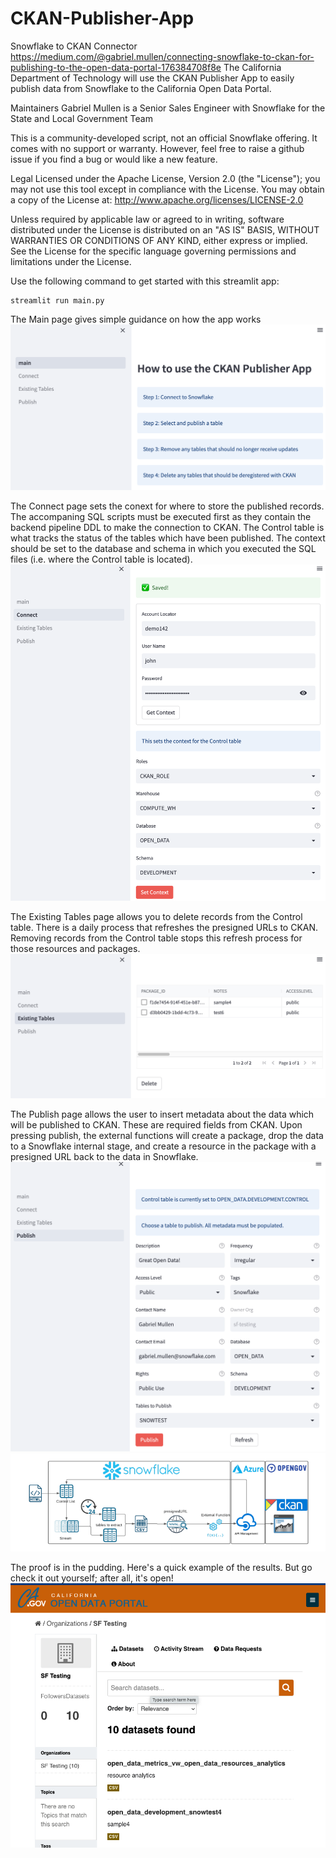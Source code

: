 # CKAN-Publisher-App
Snowflake to CKAN Connector https://medium.com/@gabriel.mullen/connecting-snowflake-to-ckan-for-publishing-to-the-open-data-portal-176384708f8e
The California Department of Technology will use the CKAN Publisher App to easily publish data from Snowflake to the California Open Data Portal.

Maintainers Gabriel Mullen is a Senior Sales Engineer with Snowflake for the State and Local Government Team

This is a community-developed script, not an official Snowflake offering. It comes with no support or warranty. However, feel free to raise a github issue if you find a bug or would like a new feature.

Legal Licensed under the Apache License, Version 2.0 (the "License"); you may not use this tool except in compliance with the License. You may obtain a copy of the License at: http://www.apache.org/licenses/LICENSE-2.0

Unless required by applicable law or agreed to in writing, software distributed under the License is distributed on an "AS IS" BASIS, WITHOUT WARRANTIES OR CONDITIONS OF ANY KIND, either express or implied. See the License for the specific language governing permissions and limitations under the License.

Use the following command to get started with this streamlit app:
```
streamlit run main.py
```
The Main page gives simple guidance on how the app works
![Alt text](readme_images/main.png?raw=true "Main Page")

The Connect page sets the conext for where to store the published records. The accompaning SQL scripts must be executed first as they contain the backend pipeline DDL to make the connection to CKAN. The Control table is what tracks the status of the tables which have been published. The context should be set to the database and schema in which you executed the SQL files (i.e. where the Control table is located).
![Alt text](readme_images/connect.png?raw=true "Connect to Snowflake")

The Existing Tables page allows you to delete records from the Control table. There is a daily process that refreshes the presigned URLs to CKAN. Removing records from the Control table stops this refresh process for those resources and packages.
![Alt text](readme_images/Existing.png?raw=true "Review Existing Published Tables")

The Publish page allows the user to insert metadata about the data which will be published to CKAN. These are required fields from CKAN. Upon pressing publish, the external functions will create a package, drop the data to a Snowflake internal stage, and create a resource in the package with a presigned URL back to the data in Snowflake.
![Alt text](readme_images/Publish.png?raw=true "Publish Selected Tables")
![Alt text](readme_images/ckan_pipeline.png?raw=true "pipeline")

The proof is in the pudding. Here's a quick example of the results. But go check it out yourself; after all, it's open!
![Alt text](readme_images/OpenDataPortal.png?raw=true "Final Results")
